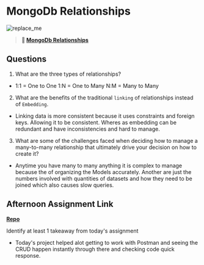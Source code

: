 # MongoDb Relationships

![replace_me](https://codeworks.blob.core.windows.net/public/assets/img/illustrations/placeholder.svg)

> **📖 [MongoDb Relationships](https://codeworksacademy.com/fs-student-guide/resources/wk5/02-Relationships)**

## Questions

1. What are the three types of relationships?

-   1:1 = One to One
    1:N = One to Many
    N:M = Many to Many

2. What are the benefits of the traditional `linking` of relationships instead of `Embedding`.

-   Linking data is more consistent because it uses constraints and foreign keys. Allowing it to be consistent. Wheres as embedding can be redundant and have inconsistencies and hard to manage.

3. What are some of the challenges faced when deciding how to manage a many-to-many relationship that ultimately drive your decision on how to create it?

-  Anytime you have many to many anything it is complex to manage because the of organizing the Models accurately. Another are just the numbers involved with quantities of datasets and how they need to be joined which also causes slow queries.

## Afternoon Assignment Link

**[Repo](https://github.com/Linda-Taing/auth-test)**

Identify at least 1 takeaway from today's assignment
-    Today's project helped alot getting to work with Postman and seeing the CRUD happen instantly through there and checking code quick response.
